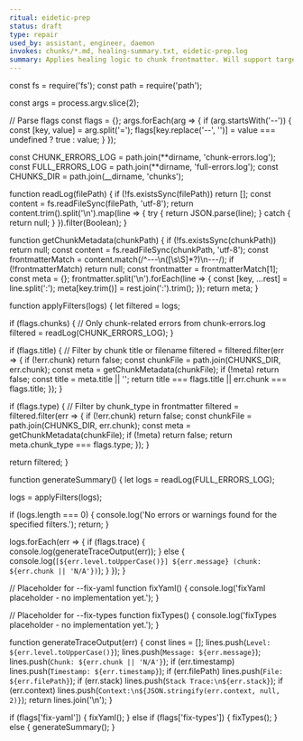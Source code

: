 ```yaml
---
ritual: eidetic-prep
status: draft
type: repair
used_by: assistant, engineer, daemon
invokes: chunks/*.md, healing-summary.txt, eidetic-prep.log
summary: Applies healing logic to chunk frontmatter. Will support targeted fixes via --fix yaml and --fix types.
---
```


const fs = require('fs');
const path = require('path');

const args = process.argv.slice(2);

// Parse flags
const flags = {};
args.forEach(arg => {
if (arg.startsWith('--')) {
const [key, value] = arg.split('=');
flags[key.replace('--', '')] = value === undefined ? true : value;
}
});

const CHUNK_ERRORS_LOG = path.join(**dirname, 'chunk-errors.log');
const FULL_ERRORS_LOG = path.join(**dirname, 'full-errors.log');
const CHUNKS_DIR = path.join(\_\_dirname, 'chunks');

function readLog(filePath) {
if (!fs.existsSync(filePath)) return [];
const content = fs.readFileSync(filePath, 'utf-8');
return content.trim().split('\n').map(line => {
try {
return JSON.parse(line);
} catch {
return null;
}
}).filter(Boolean);
}

function getChunkMetadata(chunkPath) {
if (!fs.existsSync(chunkPath)) return null;
const content = fs.readFileSync(chunkPath, 'utf-8');
const frontmatterMatch = content.match(/^---\n([\s\S]\*?)\n---/);
if (!frontmatterMatch) return null;
const frontmatter = frontmatterMatch[1];
const meta = {};
frontmatter.split('\n').forEach(line => {
const [key, ...rest] = line.split(':');
meta[key.trim()] = rest.join(':').trim();
});
return meta;
}

function applyFilters(logs) {
let filtered = logs;

if (flags.chunks) {
// Only chunk-related errors from chunk-errors.log
filtered = readLog(CHUNK_ERRORS_LOG);
}

if (flags.title) {
// Filter by chunk title or filename
filtered = filtered.filter(err => {
if (!err.chunk) return false;
const chunkFile = path.join(CHUNKS_DIR, err.chunk);
const meta = getChunkMetadata(chunkFile);
if (!meta) return false;
const title = meta.title || '';
return title === flags.title || err.chunk === flags.title;
});
}

if (flags.type) {
// Filter by chunk_type in frontmatter
filtered = filtered.filter(err => {
if (!err.chunk) return false;
const chunkFile = path.join(CHUNKS_DIR, err.chunk);
const meta = getChunkMetadata(chunkFile);
if (!meta) return false;
return meta.chunk_type === flags.type;
});
}

return filtered;
}

function generateSummary() {
let logs = readLog(FULL_ERRORS_LOG);

logs = applyFilters(logs);

if (logs.length === 0) {
console.log('No errors or warnings found for the specified filters.');
return;
}

logs.forEach(err => {
if (flags.trace) {
console.log(generateTraceOutput(err));
} else {
console.log(`[${err.level.toUpperCase()}] ${err.message} (chunk: ${err.chunk || 'N/A'})`);
}
});
}

// Placeholder for --fix-yaml
function fixYaml() {
console.log('fixYaml placeholder - no implementation yet.');
}

// Placeholder for --fix-types
function fixTypes() {
console.log('fixTypes placeholder - no implementation yet.');
}

function generateTraceOutput(err) {
const lines = [];
lines.push(`Level: ${err.level.toUpperCase()}`);
lines.push(`Message: ${err.message}`);
lines.push(`Chunk: ${err.chunk || 'N/A'}`);
if (err.timestamp) lines.push(`Timestamp: ${err.timestamp}`);
if (err.filePath) lines.push(`File: ${err.filePath}`);
if (err.stack) lines.push(`Stack Trace:\n${err.stack}`);
if (err.context) lines.push(`Context:\n${JSON.stringify(err.context, null, 2)}`);
return lines.join('\n');
}

if (flags['fix-yaml']) {
fixYaml();
} else if (flags['fix-types']) {
fixTypes();
} else {
generateSummary();
}

